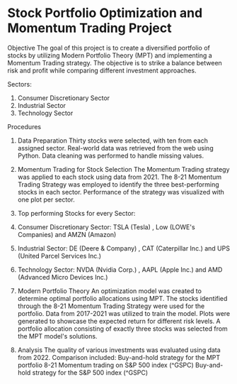 # Stock Portfolio Optimization and Momentum Trading Project

Objective
The goal of this project is to create a diversified portfolio of stocks by utilizing Modern Portfolio Theory (MPT) and implementing a Momentum Trading strategy. The objective is to strike a balance between risk and profit while comparing different investment approaches.

Sectors:
1. Consumer Discretionary Sector
2. Industrial Sector
3. Technology Sector

Procedures

1. Data Preparation
Thirty stocks were selected, with ten from each assigned sector.
Real-world data was retrieved from the web using Python.
Data cleaning was performed to handle missing values.

2. Momentum Trading for Stock Selection
The Momentum Trading strategy was applied to each stock using data from 2021.
The 8-21 Momentum Trading Strategy was employed to identify the three best-performing stocks in each sector.
Performance of the strategy was visualized with one plot per sector.

3. Top performing Stocks for every Sector:
  1. Consumer Discretionary Sector: TSLA (Tesla) , Low (LOWE's Companies) and AMZN (Amazon)
  2. Industrial Sector: DE (Deere & Company) , CAT (Caterpillar Inc.) and UPS (United Parcel Services Inc.)
  3. Technology Sector: NVDA (Nvidia Corp.) , AAPL (Apple Inc.) and AMD (Advanced Micro Devices Inc.)


4. Modern Portfolio Theory
An optimization model was created to determine optimal portfolio allocations using MPT.
The stocks identified through the 8-21 Momentum Trading Strategy were used for the portfolio.
Data from 2017-2021 was utilized to train the model.
Plots were generated to showcase the expected return for different risk levels.
A portfolio allocation consisting of exactly three stocks was selected from the MPT model's solutions.

5. Analysis
The quality of various investments was evaluated using data from 2022.
Comparison included:
Buy-and-hold strategy for the MPT portfolio
8-21 Momentum trading on S&P 500 index (^GSPC)
Buy-and-hold strategy for the S&P 500 index (^GSPC)

